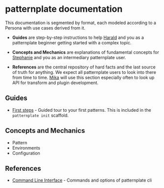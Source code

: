 # patternplate documentation

This documentation is segmented by format, each modeled according to a Persona with use cases derived from it.

*  **Guides** are step-by-step instructions to help [Harald](./personae/harald.md) and you as a patternplate beginner getting started with a complex topic.

*  **Concepts and Mechanics** are explanations of fundamental concepts for [Stephanie](./personae/stephanie.md) and you as an intermediary patternplate user.

*  **References** are the central repository of hard facts and the last source of truth for anything. We expect all patternplate users to look into there from time to time. [Mika](./personae/mika.md) will use this section especially often to look up API for transform and plugin development.

## Guides

*  [First steps](./first-steps.md) - Guided tour to your first patterns.
This is included in the `patternplate init` scaffold.

## Concepts and Mechanics

*  Pattern
*  Environments
*  Configuration

## References

*  [Command Line Interface](./cli.md) - Commands and options of patternplate cli

